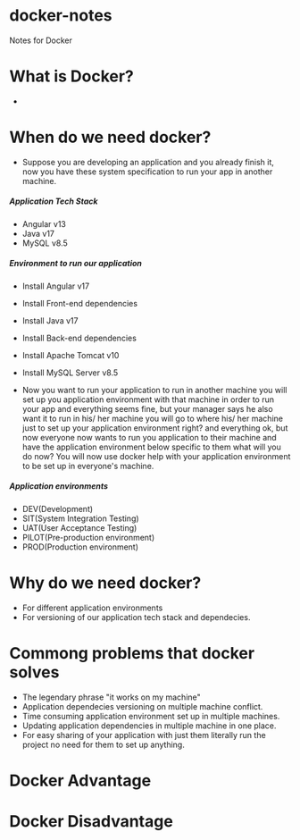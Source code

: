# docker-notes
Notes for Docker

# What is Docker?
-
# When do we need docker?
- Suppose you are developing an application and you already finish it, now you have these system specification to run your app in another machine.

##### Application Tech Stack
- Angular v13
- Java v17
- MySQL v8.5

##### Environment to run our application
- Install Angular v17
- Install Front-end dependencies
- Install Java v17
- Install Back-end dependencies
- Install Apache Tomcat v10
- Install MySQL Server v8.5

- Now you want to run your application to run in another machine you will set up you application environment with that machine in order to run your app and everything seems fine, but your manager says he also want it to run in his/ her machine you will go to where his/ her machine just to set up your application environment right? and everything ok, but now everyone now wants to run you application to their machine and have the application environment below specific to them what will you do now? You will now use docker help with your application environment to be set up in everyone's machine.

##### Application environments
- DEV(Development)
- SIT(System Integration Testing)
- UAT(User Acceptance Testing)
- PILOT(Pre-production environment)
- PROD(Production environment)

# Why do we need docker?
- For different application environments
- For versioning of our application tech stack and dependecies.

# Commong problems that docker solves
- The legendary phrase "it works on my machine"
- Application dependecies versioning on multiple machine conflict.
- Time consuming application environment set up in multiple machines.
- Updating application dependencies in multiple machine in one place.
- For easy sharing of your application with just them literally run the project no need for them to set up anything.

# Docker Advantage
# Docker Disadvantage
